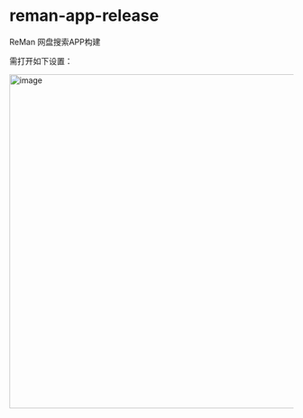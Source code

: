 # reman-app-release
ReMan 网盘搜索APP构建 

需打开如下设置：

<img width="592" alt="image" src="https://github.com/user-attachments/assets/4991e194-07af-4a7e-be69-f13ccc18af8e" />
